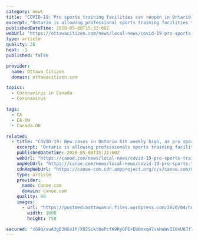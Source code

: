 ```yaml
---
category: news
title: "COVID-19: Pro sports training facilities can reopen in Ontario; new cases hit weekly high"
excerpt: "Ontario is allowing professional sports training facilities to reopen, starting today, as long as leagues have coronavirus-specific health and safety rules in place. Lisa MacLeod, the minister responsible for sport,"
publishedDateTime: 2020-05-08T15:32:00Z
webUrl: "https://ottawacitizen.com/news/local-news/covid-19-pro-sports-training-facilities-can-reopen-in-ontario-new-cases-hit-weekly-high/"
type: article
quality: 26
heat: -1
published: false

provider:
  name: Ottawa Citizen
  domain: ottawacitizen.com

topics:
  - Coronavirus in Canada
  - Coronavirus

tags:
  - CA
  - CA-ON
  - Canada-ON

related:
  - title: "COVID-19: New cases in Ontario hit weekly high, as pro sports training facilities reopen"
    excerpt: "Ontario is allowing professionals sports training facilities to reopen, starting today, as long as leagues have coronavirus-specific health and safety rules in place.Lisa MacLeod, the minister"
    publishedDateTime: 2020-05-08T15:21:00Z
    webUrl: "https://canoe.com/news/local-news/covid-19-pro-sports-training-facilities-can-reopen-in-ontario-new-cases-hit-weekly-high/wcm/46bd4894-db4b-4a47-a35f-1260d0e3096e"
    ampWebUrl: "https://canoe.com/news/local-news/covid-19-pro-sports-training-facilities-can-reopen-in-ontario-new-cases-hit-weekly-high/wcm/46bd4894-db4b-4a47-a35f-1260d0e3096e/amp"
    cdnAmpWebUrl: "https://canoe-com.cdn.ampproject.org/c/s/canoe.com/news/local-news/covid-19-pro-sports-training-facilities-can-reopen-in-ontario-new-cases-hit-weekly-high/wcm/46bd4894-db4b-4a47-a35f-1260d0e3096e/amp"
    type: article
    provider:
      name: Canoe.com
      domain: canoe.com
    quality: 66
    images:
      - url: "https://postmediaottawasun.files.wordpress.com/2020/04/hubnoflames4-w.jpg"
        width: 1000
        height: 750

secured: "xG9Q/suA3gD3HGvIP/X82SiktbaPcfK9Ry6PE+EbOmxq47vsHaWvI10xU8Jf7ssmOphC0ulVK7N2z7O1yAfn0rQWVkmcffY7bSJnflEA7/JU+Lmf961S+pJMz+TMUhD+q3kVXx7Cz5l5rd/pha5mlj3ktR/Q1nN1JDCQauxoVYv/GN0/bFa7/N3VxvewrkfM93H6pu3W10SImg5z3lsgreRej64+js6TaEGCUog4UhqEh869SbsdAJGcoOkXTqRbZy9/rvTqNPKjPMvUguat1ODyXrNQGnDWu85qvHqtATIK3Gt2K/7tf6IXHj8Qi4iRS4ZygkGcs464pHYRvOj7wo/9qZERWtrwB3xsxrtxrLptX+0EDo2rU76K+96VY97eiaQR0UoF9BdE9/n3GdXCyrzgj9aNLSWMtHp4QSX+j+7EGpN7RcfZPRX5TygKQh4D1b18k2gr6gZtUG9WbdGYusz3MmVaXRCjaUkqfTodcds=;C2IHOrj51UcIiBhpWtz+Pg=="
---
```


